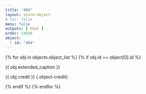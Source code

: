 ```yaml
---
title: "484"
layout: score-object
# toc: false
menu: false
outputs: [ html ]
order: 14920
object:
  - id: "484"
---
```


{% for obj in objects.object_list %}
{% if obj.id == object[0].id %}

{{ obj.extended_caption }}

{{ obj.credit }} {.object-credit}

{% endif %}
{% endfor %}

